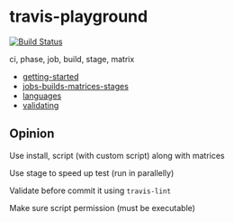# travis-playground

[![Build Status](https://travis-ci.com/acktsap/travis-playground.svg?token=C2YSnCVsgmivMDuqZgK9&branch=master)](https://travis-ci.com/acktsap/travis-playground)

ci, phase, job, build, stage, matrix

- [getting-started](https://docs.travis-ci.com/user/for-beginners/)
- [jobs-builds-matrices-stages](https://docs.travis-ci.com/user/job-lifecycle)
- [languages](https://docs.travis-ci.com/user/languages/)
- [validating](https://support.travis-ci.com/hc/en-us/articles/115002904174-Validating-travis-yml-files)

## Opinion

Use install, script (with custom script) along with matrices

Use stage to speed up test (run in parallelly)

Validate before commit it using `travis-lint`

Make sure script permission (must be executable)
